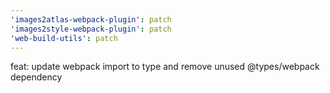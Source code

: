 ```yaml
---
'images2atlas-webpack-plugin': patch
'images2style-webpack-plugin': patch
'web-build-utils': patch
---
```


feat: update webpack import to type and remove unused @types/webpack dependency
